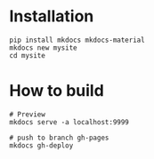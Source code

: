 # Installation 

```
pip install mkdocs mkdocs-material
mkdocs new mysite
cd mysite
```

# How to build

```
# Preview
mkdocs serve -a localhost:9999

# push to branch gh-pages
mkdocs gh-deploy
```